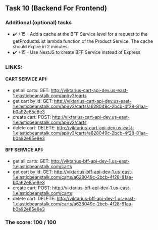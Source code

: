 ## Task 10 (Backend For Frontend)

### Additional (optional) tasks
- ✔️ +15 - Add a cache at the BFF Service level for a request to the getProductsList lambda function of the Product Service. The cache should expire in 2 minutes.
- ✔️ +15 - Use NestJS to create BFF Service instead of Express

### LINKS: 
#### CART SERVICE API:
 - get all carts: GET: http://viktarius-cart-api-dev.us-east-1.elasticbeanstalk.com/api/v3/carts 
 - get cart by id: GET: http://viktarius-cart-api-dev.us-east-1.elasticbeanstalk.com/api/v3/carts/a628049c-2bcb-4f28-81aa-b0a92e85e8e3
 - create cart: POST: http://viktarius-cart-api-dev.us-east-1.elasticbeanstalk.com/api/v3/carts 
 - delete cart: DELETE: http://viktarius-cart-api-dev.us-east-1.elasticbeanstalk.com/api/v3/carts/a628049c-2bcb-4f28-81aa-b0a92e85e8e3

#### BFF SERVICE API: 
- get all carts: GET: http://viktarius-bff-api-dev-1.us-east-1.elasticbeanstalk.com/carts
- get cart by id: GET: http://viktarius-bff-api-dev-1.us-east-1.elasticbeanstalk.com/carts/a628049c-2bcb-4f28-81aa-b0a92e85e8e3
- create cart: POST: http://viktarius-bff-api-dev-1.us-east-1.elasticbeanstalk.com/carts
- delete cart: DELETE: http://viktarius-bff-api-dev-1.us-east-1.elasticbeanstalk.com/carts/a628049c-2bcb-4f28-81aa-b0a92e85e8e3

### The score: 100 / 100
